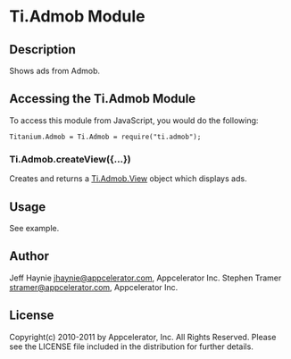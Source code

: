 # Ti.Admob Module

## Description

Shows ads from Admob.

## Accessing the Ti.Admob Module

To access this module from JavaScript, you would do the following:

	Titanium.Admob = Ti.Admob = require("ti.admob");

### Ti.Admob.createView({...})

Creates and returns a [Ti.Admob.View][] object which displays ads.

## Usage

See example.

## Author

Jeff Haynie <jhaynie@appcelerator.com>, Appcelerator Inc.
Stephen Tramer <stramer@appcelerator.com>, Appcelerator Inc.

## License

Copyright(c) 2010-2011 by Appcelerator, Inc. All Rights Reserved. Please see the LICENSE file included in the distribution for further details.

[Ti.Admob.View]: view.html